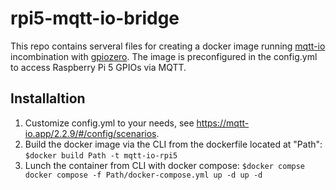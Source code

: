 # rpi5-mqtt-io-bridge
This repo contains serveral files for creating a docker image running [mqtt-io](https://mqtt-io.app) incombination with [gpiozero](https://github.com/gpiozero/gpiozero). The image is preconfigured in the config.yml to access Raspberry Pi 5 GPIOs via MQTT.

## Installaltion
1. Customize config.yml to your needs, see https://mqtt-io.app/2.2.9/#/config/scenarios.
2. Build the docker image via the CLI from the dockerfile located at "Path":  
`
$docker build Path -t mqtt-io-rpi5
`
3. Lunch the container from CLI with docker compose:
`
$docker compse docker compose -f Path/docker-compose.yml up -d
 up -d
`




